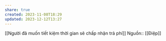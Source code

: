 ```yaml
---
share: true
created: 2023-11-08T18:29
updated: 2023-12-12T13:27
---
```

[[Người đã muốn tiết kiệm thời gian sẽ chấp nhận trả phí]]
Nguồn:: [[Điệp]]
